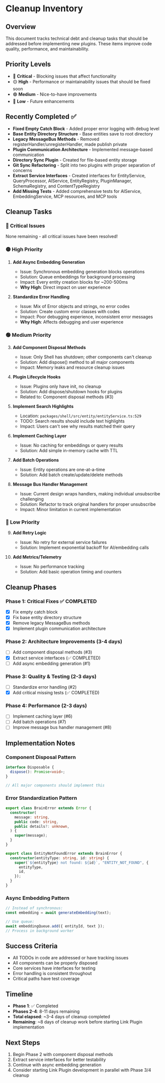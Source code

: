 # Cleanup Inventory

## Overview

This document tracks technical debt and cleanup tasks that should be addressed before implementing new plugins. These items improve code quality, performance, and maintainability.

## Priority Levels

- 🔴 **Critical** - Blocking issues that affect functionality
- 🟡 **High** - Performance or maintainability issues that should be fixed soon
- 🟢 **Medium** - Nice-to-have improvements
- 🔵 **Low** - Future enhancements

## Recently Completed ✅

- **Fixed Empty Catch Block** - Added proper error logging with debug level
- **Base Entity Directory Structure** - Base entities save to root directory
- **Legacy MessageBus Methods** - Removed registerHandler/unregisterHandler, made publish private
- **Plugin Communication Architecture** - Implemented message-based communication
- **Directory Sync Plugin** - Created for file-based entity storage
- **Git Sync Refactoring** - Split into two plugins with proper separation of concerns
- **Extract Service Interfaces** - Created interfaces for EntityService, QueryProcessor, AIService, EntityRegistry, PluginManager, SchemaRegistry, and ContentTypeRegistry
- **Add Missing Tests** - Added comprehensive tests for AIService, EmbeddingService, MCP resources, and MCP tools

## Cleanup Tasks

### 🔴 Critical Issues

None remaining - all critical issues have been resolved!

### 🟡 High Priority

1. **Add Async Embedding Generation**

   - Issue: Synchronous embedding generation blocks operations
   - Solution: Queue embeddings for background processing
   - Impact: Every entity creation blocks for ~200-500ms
   - **Why High**: Direct impact on user experience

2. **Standardize Error Handling**
   - Issue: Mix of Error objects and strings, no error codes
   - Solution: Create custom error classes with codes
   - Impact: Poor debugging experience, inconsistent error messages
   - **Why High**: Affects debugging and user experience

### 🟢 Medium Priority

3. **Add Component Disposal Methods**

   - Issue: Only Shell has shutdown; other components can't cleanup
   - Solution: Add dispose() method to all major components
   - Impact: Memory leaks and resource cleanup issues

4. **Plugin Lifecycle Hooks**

   - Issue: Plugins only have init, no cleanup
   - Solution: Add dispose/shutdown hooks for plugins
   - Related to: Component disposal methods (#3)

5. **Implement Search Highlights**

   - Location: `packages/shell/src/entity/entityService.ts:529`
   - TODO: Search results should include text highlights
   - Impact: Users can't see why results matched their query

6. **Implement Caching Layer**

   - Issue: No caching for embeddings or query results
   - Solution: Add simple in-memory cache with TTL

7. **Add Batch Operations**

   - Issue: Entity operations are one-at-a-time
   - Solution: Add batch create/update/delete methods

8. **Message Bus Handler Management**
   - Issue: Current design wraps handlers, making individual unsubscribe challenging
   - Solution: Refactor to track original handlers for proper unsubscribe
   - Impact: Minor limitation in current implementation

### 🔵 Low Priority

9. **Add Retry Logic**

   - Issue: No retry for external service failures
   - Solution: Implement exponential backoff for AI/embedding calls

10. **Add Metrics/Telemetry**
    - Issue: No performance tracking
    - Solution: Add basic operation timing and counters

## Cleanup Phases

### Phase 1: Critical Fixes ✅ COMPLETED

- [x] Fix empty catch block
- [x] Fix base entity directory structure
- [x] Remove legacy MessageBus methods
- [x] Implement plugin communication architecture

### Phase 2: Architecture Improvements (3-4 days)

- [ ] Add component disposal methods (#3)
- [x] Extract service interfaces (✅ COMPLETED)
- [ ] Add async embedding generation (#1)

### Phase 3: Quality & Testing (2-3 days)

- [ ] Standardize error handling (#2)
- [x] Add critical missing tests (✅ COMPLETED)

### Phase 4: Performance (2-3 days)

- [ ] Implement caching layer (#6)
- [ ] Add batch operations (#7)
- [ ] Improve message bus handler management (#8)

## Implementation Notes

### Component Disposal Pattern

```typescript
interface Disposable {
  dispose(): Promise<void>;
}

// All major components should implement this
```

### Error Standardization Pattern

```typescript
export class BrainError extends Error {
  constructor(
    message: string,
    public code: string,
    public details?: unknown,
  ) {
    super(message);
  }
}

export class EntityNotFoundError extends BrainError {
  constructor(entityType: string, id: string) {
    super(`${entityType} not found: ${id}`, "ENTITY_NOT_FOUND", {
      entityType,
      id,
    });
  }
}
```

### Async Embedding Pattern

```typescript
// Instead of synchronous:
const embedding = await generateEmbedding(text);

// Use queue:
await embeddingQueue.add({ entityId, text });
// Process in background worker
```

## Success Criteria

- All TODOs in code are addressed or have tracking issues
- All components can be properly disposed
- Core services have interfaces for testing
- Error handling is consistent throughout
- Critical paths have test coverage

## Timeline

- **Phase 1**: ✅ Completed
- **Phases 2-4**: 8-11 days remaining
- **Total elapsed**: ~3-4 days of cleanup completed
- **Remaining**: ~8 days of cleanup work before starting Link Plugin implementation

## Next Steps

1. Begin Phase 2 with component disposal methods
2. Extract service interfaces for better testability
3. Continue with async embedding generation
4. Consider starting Link Plugin development in parallel with Phase 3/4 cleanup
